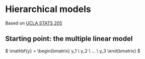 # Hierarchical models

Based on [UCLA STATS 205](https://www.youtube.com/watch?v=flEIC4_bt8c&list=PLAYxx7zX5F1O2HbRr4gORnscbM9EszYbK&index=1)

## Starting point: the multiple linear model

$
\mathbf{y} =
\begin{bmatrix}
y_1 \\
y_2 \\
... \\
y_3
\end{bmatrix}
$



